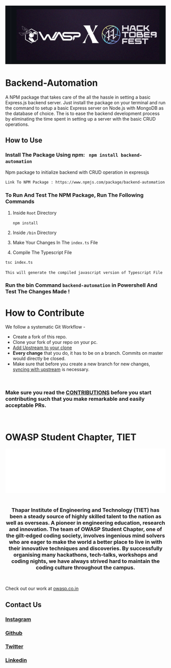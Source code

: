 ![hacktoberfest](./assets/WhatsApp%20Image%202022-10-05%20at%2000.28.18.jpeg)

# Backend-Automation
A NPM package that takes care of the all the hassle in setting a basic Express.js backend server. Just install the package on your terminal and run the command to setup a basic Express server on Node.js with MongoDB as the database of choice. The is to ease the backend development process by eliminating the time spent in setting up a server with the basic CRUD operations. 

## How to Use <br>

<h3> 

Install The Package Using npm: ``` npm install backend-automation``` 
</h3>

Npm package to initialize backend with CRUD operation in expressjs

```
Link To NPM Package : https://www.npmjs.com/package/backend-automation

```

<h3>To Run And Test The NPM Package, Run The Following Commands</h3>


1. Inside ```Root``` Directory

    ```npm install```

2. Inside ```/bin``` Directory

3. Make Your Changes In The ```index.ts``` File

4. Compile The Typescript File

```
tsc index.ts

This will generate the compiled javascript version of Typescript File
```

<h3>

 Run the bin Command ```backend-automation``` in Powershell And Test The Changes Made !</h3>

# How to Contribute

We follow a systematic Git Workflow -

- Create a fork of this repo.
- Clone your fork of your repo on your pc.
- [Add Upstream to your clone](https://help.github.com/en/github/collaborating-with-issues-and-pull-requests/configuring-a-remote-for-a-fork)
- **Every change** that you do, it has to be on a branch. Commits on master would directly be closed.
- Make sure that before you create a new branch for new changes, [syncing with upstream](https://help.github.com/en/github/collaborating-with-issues-and-pull-requests/syncing-a-fork) is necessary.
<br>

<h3 color="grey"> 

Make sure you read the [CONTRIBUTIONS](./CONTRIBUTIONS.md) before you start contributing such that you make remarkable and easily acceptable PRs.</h3>
<br>

# OWASP Student Chapter, TIET

![logo-owasp.png](assets/logo-owasp.png) <br><br>

<h3 align="center">Thapar Institute of Engineering and Technology (TIET) has been a steady source of highly skilled talent to the nation as well as overseas. A pioneer in engineering education, research and innovation. The team of OWASP Student Chapter, one of the gilt-edged coding society, involves ingenious mind solvers who are eager to make the world a better place to live in with their innovative techniques and discoveries. By successfully organising many hackathons, tech-talks, workshops and coding nights, we have always strived hard to maintain the coding culture throughout the campus.</h3><br>

<p align="center">

Check out our work at [owasp.co.in](http://owasp.co.in) </p>

## Contact Us
<p style="text-align: center;">

<h3>

[Instagram](https://www.instagram.com/owasp_tiet/)
</h3>

<h3>

[Github](https://github.com/OWASP-STUDENT-CHAPTER)
</h3>

<h3>

[Twitter](https://twitter.com/Owasp_tiet)
</h3>

<h3>

[Linkedin](https://www.linkedin.com/company/owasp-tiet/)
</h3>
</p>


